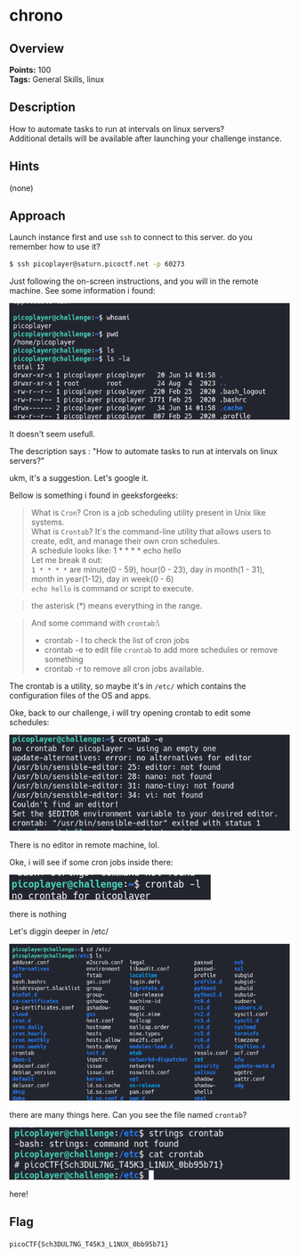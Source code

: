 # chrono

## Overview

**Points:** 100\
**Tags:** General Skills, linux

## Description

How to automate tasks to run at intervals on linux servers?\
Additional details will be available after launching your challenge instance.

## Hints

(none)

## Approach

Launch instance first and use `ssh` to connect to this server. do you remember how to use it?

```bash
$ ssh picoplayer@saturn.picoctf.net -p 60273
```

Just following the on-screen instructions, and you will in the remote machine.
See some information i found:

![alt text](image.png)

It doesn't seem usefull.

The description says : "How to automate tasks to run at intervals on linux servers?"

ukm, it's a suggestion. Let's google it.

Bellow is something i found in geeksforgeeks:

> What is `Cron`? Cron is a job scheduling utility present in Unix like systems. \
> What is `Crontab`? It's the command-line utility that allows users to create, edit, and manage their own cron schedules. \
> A schedule looks like:  1 * * * * echo hello\
> Let me break it out: \
> `1 * * * *` are minute(0 - 59), hour(0 - 23), day in month(1 - 31), month in year(1-12), day in week(0 - 6)\
> `echo hello` is command or script to execute.

> the asterisk (*) means everything in the range.

> And some command with `crontab`:\
> - crontab - l to check the list of cron jobs
> - crontab -e to edit file `crontab` to add more schedules or remove something
> - crontab -r to remove all cron jobs available.

The crontab is a utility, so maybe it's in `/etc/` which contains the configuration files of the OS and apps.

Oke, back to our challenge, i will try opening crontab to edit some schedules:

![alt text](image-1.png)

There is no editor in remote machine, lol.

Oke, i will see if some cron jobs inside there:

![alt text](image-2.png)

there is nothing

Let's diggin deeper in /etc/

![alt text](image-3.png)

there are many things here. Can you see the file named `crontab`? 

![alt text](image-4.png)

here!

## Flag

`picoCTF{Sch3DUL7NG_T45K3_L1NUX_0bb95b71}`